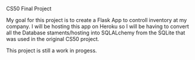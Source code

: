 CS50 Final Project

My goal for this project is to create a Flask App to controll inventory at my company.  I will be hosting this app on Heroku so I will be having to convert all the Database staments/hosting into SQLALchemy from the SQLite that was used in the original CS50 project. 

This project is still a work in progess. 
